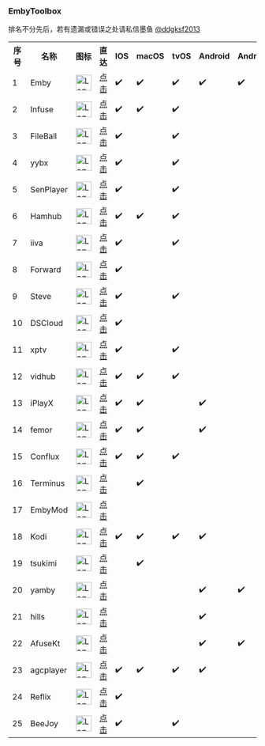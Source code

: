 ### EmbyToolbox
排名不分先后，若有遗漏或错误之处请私信墨鱼 [@ddgksf2013](https://t.me/ddgksf2013)
<table>
    <tr>
        <th>序号</th>
        <th>名称</th>
        <th>图标</th>
		<th>直达</th>
        <th>IOS</th>
		<th>macOS</th>
		<th>tvOS</th>
		<th>Android</th>
		<th>AndroidTV</th>
		<th>Win</th>
		<th>Linux</th>
    </tr>
	<tr>
        <td>1</td>
        <td>Emby</td>
        <td><img src="https://files.catbox.moe/3hb0p0.png" alt="Logo" style="width: 32px; height: 32px;"></td>
        <td><a href="https://emby.media/download.html">点击</a></td>
		<td>✔️</td><td>✔️</td><td>✔️</td><td>✔️</td><td>✔️</td><td>✔️</td><td>✔️</td>
    </tr>
	<tr>
        <td>2</td>
        <td>Infuse</td>
        <td><img src="https://files.catbox.moe/har91p.png" alt="Logo" style="width: 32px; height: 32px;"></td>
        <td><a href="https://apps.apple.com/cn/app/id1136220934">点击</a></td>
		<td>✔️</td><td>✔️</td><td>✔️</td><td>️</td><td></td><td></td><td></td>
    </tr>
    <tr>
        <td>3</td>
        <td>FileBall</td>
        <td><img src="https://files.catbox.moe/eo5c8f.png" alt="Logo" style="width: 32px; height: 32px;"></td>
        <td><a href="https://apps.apple.com/cn/app/id1558391784">点击</a></td>
		<td>✔️</td><td></td><td>✔️</td><td>️</td><td></td><td></td><td></td>
    </tr>
	<tr>
        <td>4</td>
        <td>yybx</td>
        <td><img src="https://files.catbox.moe/j20crc.png" alt="Logo" style="width: 32px; height: 32px;"></td>
        <td><a href="https://apps.apple.com/us/app/id1519723194">点击</a></td>
		<td>✔️</td><td></td><td>✔️</td><td>️</td><td></td><td></td><td></td>
    </tr>
	<tr>
        <td>5</td>
        <td>SenPlayer</td>
        <td><img src="https://files.catbox.moe/aqnknc.png" alt="Logo" style="width: 32px; height: 32px;"></td>
        <td><a href="https://apps.apple.com/cn/app/id6443975850">点击</a></td>
		<td>✔️</td><td></td><td>✔️</td><td>️</td><td></td><td></td><td></td>
    </tr>
	<tr>
        <td>6</td>
        <td>Hamhub</td>
        <td><img src="https://files.catbox.moe/rzo7hk.png" alt="Logo" style="width: 32px; height: 32px;"></td>
        <td><a href="https://apps.apple.com/cn/app/id6458691598">点击</a></td>
		<td>✔️</td><td>✔️</td><td>✔️</td><td>️</td><td></td><td></td><td></td>
    </tr>
	<tr>
        <td>7</td>
        <td>iiva</td>
        <td><img src="https://files.catbox.moe/ka8bz1.png" alt="Logo" style="width: 32px; height: 32px;"></td>
        <td><a href="https://apps.apple.com/us/app/id1614231457">点击</a></td>
		<td>✔️</td><td></td><td>✔️</td><td>️</td><td></td><td></td><td></td>
    </tr>
	<tr>
        <td>8</td>
        <td>Forward</td>
        <td><img src="https://files.catbox.moe/lg2r1g.png" alt="Logo" style="width: 32px; height: 32px;"></td>
        <td><a href="https://apps.apple.com/us/app/id6503940939">点击</a></td>
		<td>✔️</td><td></td><td></td><td>️</td><td></td><td></td><td></td>
    </tr>
	<tr>
        <td>9</td>
        <td>Steve</td>
        <td><img src="https://files.catbox.moe/hrs5gm.png" alt="Logo" style="width: 32px; height: 32px;"></td>
        <td><a href="https://apps.apple.com/us/app/id6478312533">点击</a></td>
		<td>✔️</td><td></td><td>✔️</td><td>️</td><td></td><td></td><td></td>
    </tr>
	<tr>
        <td>10</td>
        <td>DSCloud</td>
        <td><img src="https://files.catbox.moe/407p7c.png" alt="Logo" style="width: 32px; height: 32px;"></td>
        <td><a href="https://apps.apple.com/cn/app/id590216612">点击</a></td>
		<td>✔️</td><td></td><td></td><td>️</td><td></td><td></td><td></td>
    </tr>
	<tr>
        <td>11</td>
        <td>xptv</td>
        <td><img src="https://files.catbox.moe/ckmovi.png" alt="Logo" style="width: 32px; height: 32px;"></td>
        <td><a href="https://apps.apple.com/us/app/id6459409368">点击</a></td>
		<td>✔️</td><td></td><td>✔️</td><td>️</td><td></td><td></td><td></td>
    </tr>
	<tr>
        <td>12</td>
        <td>vidhub</td>
        <td><img src="https://files.catbox.moe/o5wx7h.png" alt="Logo" style="width: 32px; height: 32px;"></td>
        <td><a href="https://apps.apple.com/cn/app/id1659622164">点击</a></td>
		<td>✔️</td><td>✔️</td><td>✔️</td><td>️</td><td></td><td></td><td></td>
    </tr>
	<tr>
        <td>13</td>
        <td>iPlayX</td>
        <td><img src="https://files.catbox.moe/bt3i0v.png" alt="Logo" style="width: 32px; height: 32px;"></td>
        <td><a href="https://github.com/ourfor/iPlay/?tab=readme-ov-file#-download">点击</a></td>
		<td>✔️</td><td>✔️</td><td></td><td>️✔️</td><td></td><td>✔️</td><td></td>
    </tr>
	<tr>
        <td>14</td>
        <td>femor</td>
        <td><img src="https://files.catbox.moe/lllucn.png" alt="Logo" style="width: 32px; height: 32px;"></td>
        <td><a href="https://t.me/hkaemby/33047">点击</a></td>
		<td>✔️</td><td>✔️</td><td></td><td>️✔️</td><td></td><td>✔️</td><td></td>
    </tr>
	<tr>
        <td>15</td>
        <td>Conflux</td>
        <td><img src="https://files.catbox.moe/3ne4ea.png" alt="Logo" style="width: 32px; height: 32px;"></td>
        <td><a href="https://apps.apple.com/us/app/id6450330892">点击</a></td>
		<td>✔️</td><td>✔️</td><td>✔️</td><td>️</td><td></td><td></td><td></td>
    </tr>
	<tr>
        <td>16</td>
        <td>Terminus</td>
        <td><img src="https://files.catbox.moe/h8udkj.png" alt="Logo" style="width: 32px; height: 32px;"></td>
        <td><a href="https://github.com/Terminus-Media/jellyfin-media-player">点击</a></td>
		<td></td><td>✔️</td><td></td><td>️</td><td></td><td>✔️</td><td>✔️</td>
    </tr>
	<tr>
        <td>17</td>
        <td>EmbyMod</td>
        <td><img src="https://files.catbox.moe/3hb0p0.png" alt="Logo" style="width: 32px; height: 32px;"></td>
        <td><a href="https://t.me/ddgksf2023/224">点击</a></td>
		<td></td><td></td><td></td><td>️</td><td></td><td>✔️</td><td></td>
    </tr>
	<tr>
        <td>18</td>
        <td>Kodi</td>
        <td><img src="https://files.catbox.moe/ct78vr.png" alt="Logo" style="width: 32px; height: 32px;"></td>
        <td><a href="https://kodi.tv/download/">点击</a></td>
		<td>✔️</td><td>✔️</td><td>✔️</td><td>️✔️</td><td></td><td>✔️</td><td>✔️</td>
    </tr>
	<tr>
        <td>19</td>
        <td>tsukimi</td>
        <td><img src="https://files.catbox.moe/fni9nw.png" alt="Logo" style="width: 32px; height: 32px;"></td>
        <td><a href="https://github.com/tsukinaha/tsukimi/releases">点击</a></td>
		<td></td><td>✔️</td><td></td><td>️</td><td></td><td>✔️</td><td>✔️</td>
    </tr>
	<tr>
        <td>20</td>
        <td>yamby</td>
        <td><img src="https://files.catbox.moe/7mbcb4.png" alt="Logo" style="width: 32px; height: 32px;"></td>
        <td><a href="https://t.me/yamby_release">点击</a></td>
		<td></td><td></td><td></td><td>️✔️</td><td>✔️</td><td></td><td></td>
    </tr>
	<tr>
        <td>21</td>
        <td>hills</td>
        <td><img src="https://files.catbox.moe/79ifgs.png" alt="Logo" style="width: 32px; height: 32px;"></td>
        <td><a href="https://play.google.com/store/apps/details?id=com.mountains.hills">点击</a></td>
		<td></td><td></td><td></td><td>️✔️</td><td></td><td></td><td></td>
    </tr>
	<tr>
        <td>22</td>
        <td>AfuseKt</td>
        <td><img src="https://files.catbox.moe/0e2da5.png" alt="Logo" style="width: 32px; height: 32px;"></td>
        <td><a href="https://github.com/AttemptD/AfuseKt-release/releases">点击</a></td>
		<td></td><td></td><td></td><td>️✔️</td><td>✔️</td><td></td><td></td>
    </tr>
	<tr>
        <td>23</td>
        <td>agcplayer</td>
        <td><img src="https://files.catbox.moe/zvwlm5.png" alt="Logo" style="width: 32px; height: 32px;"></td>
        <td><a href="https://agcplayer.com/">点击</a></td>
		<td>✔️</td><td>✔️</td><td>✔️</td><td>️✔️</td><td></td><td></td><td></td>
    </tr>
	<tr>
        <td>24</td>
        <td>Reflix</td>
        <td><img src="https://files.catbox.moe/0br4jn.png" alt="Logo" style="width: 32px; height: 32px;"></td>
        <td><a href="https://testflight.apple.com/join/JbaJzYXc">点击</a></td>
		<td>✔️</td><td></td><td></td><td>️</td><td></td><td></td><td></td>
    </tr>
	<tr>
        <td>25</td>
        <td>BeeJoy</td>
        <td><img src="https://files.catbox.moe/13odl5.png" alt="Logo" style="width: 32px; height: 32px;"></td>
        <td><a href="https://apps.apple.com/us/app/id6670792086">点击</a></td>
		<td>✔️</td><td></td><td>✔️</td><td>️</td><td></td><td></td><td></td>
    </tr>
</table>
